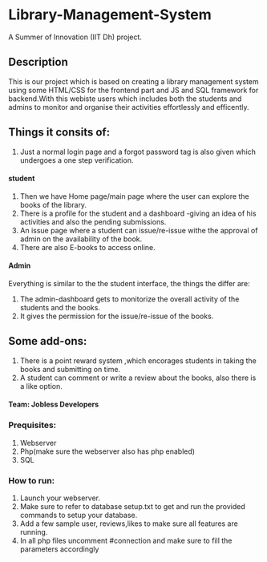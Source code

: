 # Library-Management-System
A Summer of Innovation (IIT Dh) project.
## Description
This is our project which is based on creating a library management system using some HTML/CSS for the frontend part and JS and SQL framework for backend.With this webiste users which includes both the students and admins to monitor and organise their activities effortlessly and efficently. 
## Things it consits of:
1. Just a normal login page and a forgot password tag is also given which undergoes a one step verification.
#### student
1. Then we have Home page/main page where the user can explore the books of the library.
2. There is a profile for the student and a dashboard -giving an idea of his activities and also the pending submissions.
3. An issue page where a student can issue/re-issue withe the approval of admin on the availability of the book.
4. There are also E-books to access online.
#### Admin
Everything is similar to the the student interface, the things the differ are:
1. The admin-dashboard gets to monitorize the overall activity of the students and the books.
2. It gives the permission for the issue/re-issue of the books.
## Some add-ons:
1. There is a point reward system ,which encorages students in taking the books and submitting on time.
2. A student can comment or write a review about the books, also there is a like option. 
#### Team: Jobless Developers

### Prequisites:
1. Webserver
2. Php(make sure the webserver also has php enabled)
3. SQL

### How to run:
1. Launch your webserver.
2. Make sure to refer to database setup.txt to get and run the provided commands to setup your database.
3. Add a few sample user, reviews,likes to make sure all features are running.
4. In all php files uncomment #connection and make sure to fill the parameters accordingly
